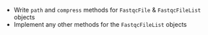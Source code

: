 - Write `path` and `compress` methods for `FastqcFile` & `FastqcFileList` objects
- Implement any other methods for the `FastqcFileList` objects
